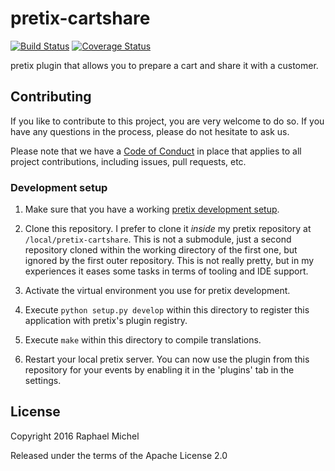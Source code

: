 # pretix-cartshare

[![Build Status](https://travis-ci.org/pretix/pretix-cartshare.svg?branch=master)](https://travis-ci.org/pretix/pretix-cartshare)
[![Coverage Status](https://img.shields.io/coveralls/pretix/pretix-cartshare.svg)](https://coveralls.io/r/pretix/pretix-cartshare)

pretix plugin that allows you to prepare a cart and share it with a customer.

## Contributing

If you like to contribute to this project, you are very welcome to do so. If you have any
questions in the process, please do not hesitate to ask us.

Please note that we have a [Code of Conduct](https://docs.pretix.eu/en/latest/development/contribution/codeofconduct.html)
in place that applies to all project contributions, including issues, pull requests, etc.

### Development setup

1. Make sure that you have a working
   [pretix development setup](https://docs.pretix.eu/en/latest/development/setup.html).

2. Clone this repository. I prefer to clone it *inside* my pretix repository at ``/local/pretix-cartshare``. This is
   not a submodule, just a second repository cloned within the working directory of the first one, but ignored by the
   first outer repository. This is not really pretty, but in my experiences it eases some tasks in terms of tooling
   and IDE support.

3. Activate the virtual environment you use for pretix development.

4. Execute ``python setup.py develop`` within this directory to register this application with pretix's plugin registry.

5. Execute ``make`` within this directory to compile translations.

6. Restart your local pretix server. You can now use the plugin from this repository for your events by enabling it in
   the 'plugins' tab in the settings.

## License

Copyright 2016 Raphael Michel

Released under the terms of the Apache License 2.0
